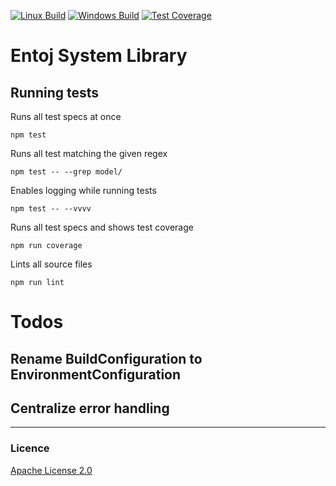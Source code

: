 
[![Linux Build][travis-image]][travis-url]
[![Windows Build][appveyor-image]][appveyor-url]
[![Test Coverage][coveralls-image]][coveralls-url]

# Entoj System Library

## Running tests

Runs all test specs at once
```
npm test
```

Runs all test matching the given regex
```
npm test -- --grep model/
```

Enables logging while running tests
```
npm test -- --vvvv
```

Runs all test specs and shows test coverage
```
npm run coverage
```

Lints all source files
```
npm run lint
```


# Todos

## Rename BuildConfiguration to EnvironmentConfiguration
## Centralize error handling



---

### Licence
[Apache License 2.0](LICENCE)

[travis-image]: https://img.shields.io/travis/entoj/entoj-system/master.svg?label=linux
[travis-url]: https://travis-ci.org/entoj/entoj-system
[appveyor-image]: https://img.shields.io/appveyor/ci/ChristianAuth/entoj-system/master.svg?label=windows
[appveyor-url]: https://ci.appveyor.com/project/ChristianAuth/entoj-system
[coveralls-image]: https://img.shields.io/coveralls/entoj/entoj-system/master.svg
[coveralls-url]: https://coveralls.io/r/entoj/entoj-system?branch=master
